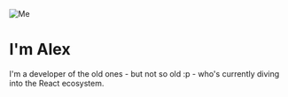 
<img src="https://s.gravatar.com/avatar/90359b0f33f48d5f7d242c6bede9fa18?s=80" alt="Me" />
<h1>I'm Alex</h1>

<div>
  I'm a developer of the old ones - but not so old :p - who's currently diving into the React ecosystem.
</div>


